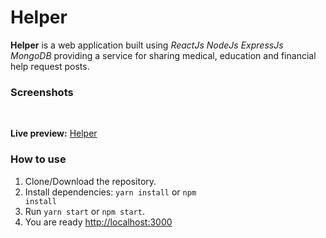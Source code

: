 # Helper

 
**Helper** is a web application built using _ReactJs_ _NodeJs_ _ExpressJs_ _MongoDB_  providing a service for sharing medical, education and financial help request posts.

### Screenshots

<br>

**Live preview:** [Helper](https://helper-mern.herokuapp.com/)

### How to use

1. Clone/Download the repository.
2. Install dependencies:
   <code>yarn install</code> or <code>npm install</code>
3. Run <code>yarn start</code> or <code>npm start</code>.
4. You are ready [http://localhost:3000](http://localhost:3000)
